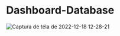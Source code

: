 # Dashboard-Database
![Captura de tela de 2022-12-18 12-28-21](https://user-images.githubusercontent.com/102194131/208306601-f7a51baa-3fd0-4f0e-82be-24597bab6dbb.png)
